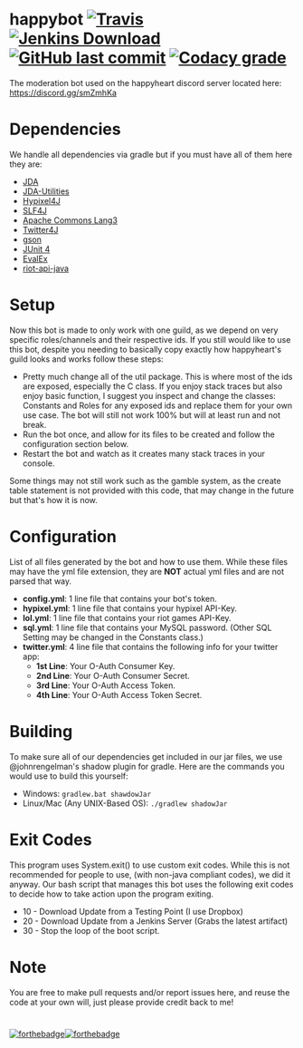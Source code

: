 # happybot [![Travis](https://img.shields.io/travis/WheezyGold7931/happybot.svg?style=for-the-badge)](https://travis-ci.org/WheezyGold7931/happybot) [![Jenkins Download](https://img.shields.io/badge/jenkins-download-blue.svg?style=for-the-badge)](http://142.44.162.101:8080/job/happybot//) [![GitHub last commit](https://img.shields.io/github/last-commit/WheezyGold7931/happybot.svg?style=for-the-badge)](https://github.com/WheezyGold7931/happybot/commits/master) [![Codacy grade](https://img.shields.io/codacy/grade/8c61619d7c67461083fc9386bd5b6c87.svg?style=for-the-badge)]()
The moderation bot used on the happyheart discord server located here: https://discord.gg/smZmhKa
# Dependencies
We handle all dependencies via gradle but if you must have all of them here they are:
* [JDA](https://github.com/DV8FromTheWorld/JDA)
* [JDA-Utilities](https://github.com/JDA-Applications/JDA-Utilities)
* [Hypixel4J](https://github.com/KevinPriv/HypixelApi4J)
* [SLF4J](https://www.slf4j.org/)
* [Apache Commons Lang3](https://github.com/apache/commons-lang)
* [Twitter4J](https://github.com/yusuke/twitter4j)
* [gson](https://github.com/google/gson)
* [JUnit 4](https://github.com/junit-team/junit4/)
* [EvalEx](https://github.com/uklimaschewski/EvalEx)
* [riot-api-java](https://github.com/taycaldwell/riot-api-java)

# Setup
Now this bot is made to only work with one guild, as we depend on very specific roles/channels and their respective ids.
If you still would like to use this bot, despite you needing to basically copy exactly how happyheart's guild looks and works follow these steps:
* Pretty much change all of the util package. This is where most of the ids are exposed, especially the C class. If you enjoy stack traces but also enjoy basic function, I suggest you inspect and change the classes: Constants and Roles for any exposed ids and replace them for your own use case. The bot will still not work 100% but will at least run and not break.
* Run the bot once, and allow for its files to be created and follow the configuration section below.
* Restart the bot and watch as it creates many stack traces in your console.

Some things may not still work such as the gamble system, as the create table statement is not provided with this code, that may change in the future but that's how it is now.

# Configuration
List of all files generated by the bot and how to use them. While these files may have the yml file extension, they are **NOT** actual yml files and are not parsed that way.
* **config.yml**: 1 line file that contains your bot's token.
* **hypixel.yml**: 1 line file that contains your hypixel API-Key.
* **lol.yml**: 1 line file that contains your riot games API-Key.
* **sql.yml**: 1 line file that contains your MySQL password. (Other SQL Setting may be changed in the Constants class.)
* **twitter.yml**: 4 line file that contains the following info for your twitter app:
  * **1st Line**: Your O-Auth Consumer Key.
  * **2nd Line**: Your O-Auth Consumer Secret.
  * **3rd Line**: Your O-Auth Access Token.
  * **4th Line**: Your O-Auth Access Token Secret.
# Building
To make sure all of our dependencies get included in our jar files, we use @johnrengelman's shadow plugin for gradle. Here are the commands you would use to build this yourself:

* Windows: ```gradlew.bat shawdowJar```
* Linux/Mac (Any UNIX-Based OS): ```./gradlew shadowJar```

# Exit Codes
This program uses System.exit() to use custom exit codes. While this is not recommended for people to use, (with non-java compliant codes), we did it anyway.
Our bash script that manages this bot uses the following exit codes to decide how to take action upon the program exiting.
* 10 - Download Update from a Testing Point (I use Dropbox)
* 20 - Download Update from a Jenkins Server (Grabs the latest artifact)
* 30 - Stop the loop of the boot script.

# Note
You are free to make pull requests and/or report issues here, and reuse the code at your own will, just please provide credit back to me!
# 
[![forthebadge](http://forthebadge.com/images/badges/built-with-love.svg)](http://forthebadge.com)[![forthebadge](http://forthebadge.com/images/badges/60-percent-of-the-time-works-every-time.svg)](http://forthebadge.com)

